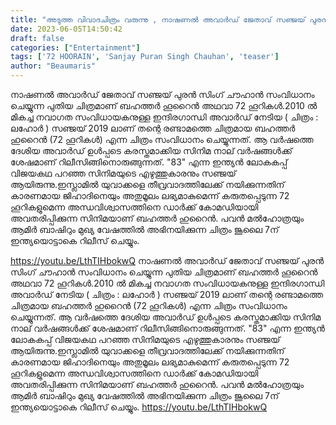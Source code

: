 ```yaml
---
title: "അടുത്ത വിവാദചിത്രം വരുന്നു , നാഷണൽ അവാർഡ് ജേതാവ് സഞ്ജയ്‌ പുരൻ സിംഗ് ചൗഹാൻ സംവിധാനം ചെയ്യുന്ന ബഹത്തർ ഹൂറൈൻ അഥവാ 72 ഹൂറികൾ"
date: 2023-06-05T14:50:42
draft: false
categories: ["Entertainment"]
tags: ['72 HOORAIN', 'Sanjay Puran Singh Chauhan', 'teaser']
author: "Beaumaris"
---
```


നാഷണൽ അവാർഡ് ജേതാവ് സഞ്ജയ്‌ പുരൻ സിംഗ് ചൗഹാൻ സംവിധാനം ചെയ്യുന്ന പുതിയ ചിത്രമാണ് ബഹത്തർ ഹൂറൈൻ അഥവാ 72 ഹൂറികൾ.2010 ൽ മികച്ച നവാഗത സംവിധായകനുള്ള ഇന്ദിരഗാന്ധി അവാർഡ് നേടിയ ( ചിത്രം : ലഹോർ ) സഞ്ജയ്‌ 2019 ലാണ് തന്റെ രണ്ടാമത്തെ ചിത്രമായ ബഹത്തർ ഹുറൈൻ (72 ഹൂറികൾ) എന്ന ചിത്രം സംവിധാനം ചെയ്യുന്നത്. ആ വർഷത്തെ ദേശിയ അവാർഡ് ഉൾപ്പടെ കരസ്തമാക്കിയ സിനിമ നാല് വർഷങ്ങൾക്ക് ശേഷമാണ് റിലീസിങ്ങിനൊരുങ്ങുന്നത്. "83" എന്ന ഇന്ത്യൻ ലോകകപ്പ് വിജയകഥ പറഞ്ഞ സിനിമയുടെ എഴുത്തുകാരനും സഞ്ജയ് ആയിരുന്നു.ഇസ്ലാമിൽ യുവാക്കളെ തീവ്രവാദത്തിലേക്ക് നയിക്കുന്നതിന് കാരണമായ ജിഹാദിനെയും അതുമൂലം ലഭ്യമാകുമെന്ന് കരുതപ്പെടുന്ന 72 ഹൂറികളുമെന്ന അന്ധവിശ്വാസത്തിനെ ഡാർക്ക്‌ കോമഡിയായി അവതരിപ്പിക്കുന്ന സിനിമയാണ് ബഹത്തർ ഹുറൈൻ. പവൻ മൽഹോത്രയും ആമിർ ബാഷിറും മുഖ്യ വേഷത്തിൽ അഭിനയിക്കുന്ന ചിത്രം ജൂലൈ 7ന് ഇന്ത്യയൊട്ടാകെ റിലീസ് ചെയ്യും.

https://youtu.be/LthTIHbokwQ
നാഷണൽ അവാർഡ് ജേതാവ് സഞ്ജയ്‌ പുരൻ സിംഗ് ചൗഹാൻ സംവിധാനം ചെയ്യുന്ന പുതിയ ചിത്രമാണ് ബഹത്തർ ഹൂറൈൻ അഥവാ 72 ഹൂറികൾ.2010 ൽ മികച്ച നവാഗത സംവിധായകനുള്ള ഇന്ദിരഗാന്ധി അവാർഡ് നേടിയ ( ചിത്രം : ലഹോർ ) സഞ്ജയ്‌ 2019 ലാണ് തന്റെ രണ്ടാമത്തെ ചിത്രമായ ബഹത്തർ ഹുറൈൻ (72 ഹൂറികൾ) എന്ന ചിത്രം സംവിധാനം ചെയ്യുന്നത്. ആ വർഷത്തെ ദേശിയ അവാർഡ് ഉൾപ്പടെ കരസ്തമാക്കിയ സിനിമ നാല് വർഷങ്ങൾക്ക് ശേഷമാണ് റിലീസിങ്ങിനൊരുങ്ങുന്നത്. "83" എന്ന ഇന്ത്യൻ ലോകകപ്പ് വിജയകഥ പറഞ്ഞ സിനിമയുടെ എഴുത്തുകാരനും സഞ്ജയ് ആയിരുന്നു.ഇസ്ലാമിൽ യുവാക്കളെ തീവ്രവാദത്തിലേക്ക് നയിക്കുന്നതിന് കാരണമായ ജിഹാദിനെയും അതുമൂലം ലഭ്യമാകുമെന്ന് കരുതപ്പെടുന്ന 72 ഹൂറികളുമെന്ന അന്ധവിശ്വാസത്തിനെ ഡാർക്ക്‌ കോമഡിയായി അവതരിപ്പിക്കുന്ന സിനിമയാണ് ബഹത്തർ ഹുറൈൻ. പവൻ മൽഹോത്രയും ആമിർ ബാഷിറും മുഖ്യ വേഷത്തിൽ അഭിനയിക്കുന്ന ചിത്രം ജൂലൈ 7ന് ഇന്ത്യയൊട്ടാകെ റിലീസ് ചെയ്യും. https://youtu.be/LthTIHbokwQ
